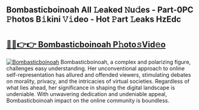 ## Bombasticboinoah All 𝙻eaked 𝙽u𝚍es - Part-0PC 𝙿hotos B𝚒kini 𝚅𝚒deo - Hot 𝙿art 𝙻eaks HzEdc

# <h2><a href="http://ld3i7mk.urlbe.top/?page=Bombasticboinoah">🔗🔗👉👉 Bombasticboinoah P𝚑oto𝚜Vid𝚎o</a></h2>

[![Bombasticboinoah](https://i.imgur.com/eBuTRDB.gif)](http://ld3i7mk.urlbe.top/?page=Bombasticboinoah)
Bombasticboinoah, a complex and polarizing figure, challenges easy understanding. Her unconventional approach to online self-representation has allured and offended viewers, stimulating debates on morality, privacy, and the intricacies of virtual societies. Regardless of what lies ahead, her significance in shaping the digital landscape is undeniable. With unwavering dedication and undeniable appeal, Bombasticboinoah impact on the online community is boundless.
